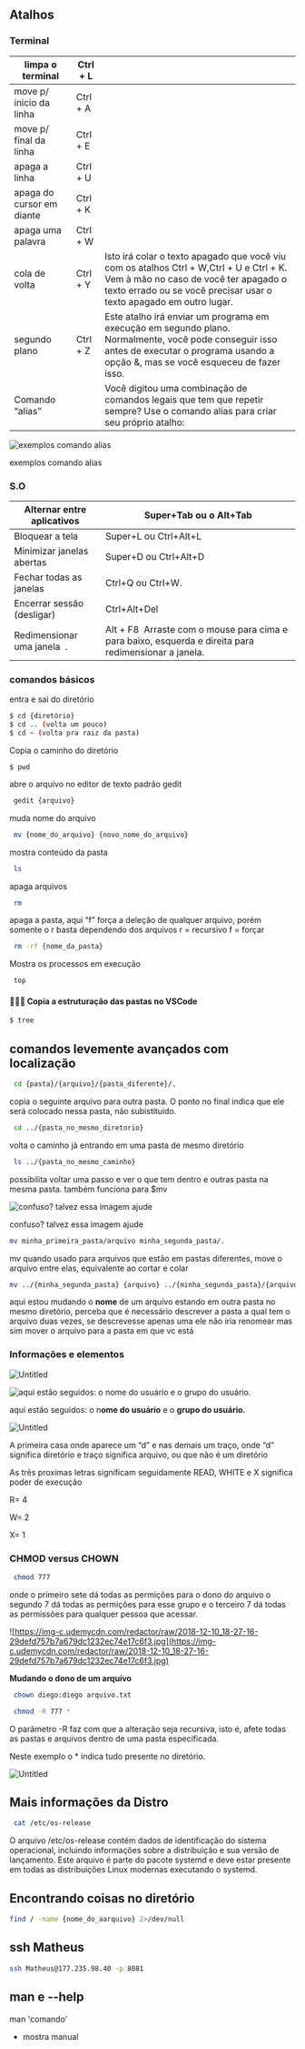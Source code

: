 ## Atalhos

### Terminal

| limpa o terminal          | Ctrl + L |                                                                                                                                                                                                        |
| ------------------------- | -------- | ------------------------------------------------------------------------------------------------------------------------------------------------------------------------------------------------------ |
| move p/ inicio da linha   | Ctrl + A |                                                                                                                                                                                                        |
| move p/ final da linha    | Ctrl + E |                                                                                                                                                                                                        |
| apaga a linha             | Ctrl + U |                                                                                                                                                                                                        |
| apaga do cursor em diante | Ctrl + K |                                                                                                                                                                                                        |
| apaga uma palavra         | Ctrl + W |                                                                                                                                                                                                        |
| cola de volta             | Ctrl + Y | Isto irá colar o texto apagado que você viu com os atalhos Ctrl + W,Ctrl + U e Ctrl + K. Vem à mão no caso de você ter apagado o texto errado ou se você precisar usar o texto apagado em outro lugar. |
| segundo plano             | Ctrl + Z | Este atalho irá enviar um programa em execução em segundo plano. Normalmente, você pode conseguir isso antes de executar o programa usando a opção &, mas se você esqueceu de fazer isso.              |
| Comando “alias”           |          | Você digitou uma combinação de comandos legais que tem que repetir sempre? Use o comando alias para criar seu próprio atalho:                                                                          |

![exemplos comando alias](TI/Vida%20de%20T%20I/Básico%20do%20Linux/Untitled.png)

exemplos comando alias

### S.O

| Alternar entre aplicativos | Super+Tab ou o Alt+Tab |
| --- | --- |
| Bloquear a tela | Super+L ou Ctrl+Alt+L |
| Minimizar janelas abertas | Super+D ou Ctrl+Alt+D |
| Fechar todas as janelas | Ctrl+Q ou Ctrl+W. |
| Encerrar sessão (desligar) | Ctrl+Alt+Del |
| Redimensionar uma janela  . | Alt + F8  Arraste com o mouse para cima e para baixo, esquerda e direita para redimensionar a janela. |

### comandos básicos

entra e sai do diretório
```bash
$ cd {diretório}
$ cd .. (volta um pouco)
$ cd ~ (volta pra raiz da pasta)
```

Copia o caminho do diretório
```
$ pwd
```

abre o arquivo no editor de texto padrão gedit
```bash
 gedit {arquivo} 
```

muda nome do arquivo
```bash
 mv {nome_do_arquivo} {novo_nome_do_arquivo}
```

mostra conteúdo da pasta 
```bash
 ls
```


apaga arquivos
```bash
 rm
```

apaga a pasta, aqui “f” força a deleção de qualquer arquivo, porém somente o r basta dependendo dos arquivos r = recursivo f = forçar
```bash
 rm -rf {nome_da_pasta}
```

Mostra os processos em execução
```bash
 top
```

####  👩🏻‍💻 Copia a estruturação das pastas no VSCode
```bash
$ tree
```


## comandos levemente avançados com localização

```bash
 cd {pasta}/{arquivo}/{pasta_diferente}/. 
```

 copia o seguinte arquivo para outra pasta. O ponto no final indica que ele será colocado nessa pasta, não subistituido.

```bash
 cd ../{pasta_no_mesmo_diretorio}
```

volta o caminho já entrando em uma pasta de mesmo diretório 

```bash
 ls ../{pasta_no_mesmo_caminho}
```

possibilita voltar uma passo e ver o que tem dentro e outras pasta na mesma pasta. também funciona para $mv

![confuso? talvez essa imagem ajude](TI/Vida%20de%20T%20I/Básico%20do%20Linux/Untitled%201.png)

confuso? talvez essa imagem ajude

```bash
mv minha_primeira_pasta/arquivo minha_segunda_pasta/.
```

mv quando usado para arquivos que estão em pastas diferentes, move o arquivo entre elas, equivalente ao cortar e colar

```bash
mv ../{minha_segunda_pasta} {arquivo} ../{minha_segunda_pasta}/{arquivo_será_renomeado}
```

aqui estou mudando o **nome** de um arquivo estando em outra pasta no mesmo diretório, perceba que é necessário descrever a pasta a qual tem o arquivo duas vezes, se descrevesse apenas uma ele não iria renomear mas sim mover o arquivo para a pasta em que vc está

### Informações e elementos

![Untitled](TI/Vida%20de%20T%20I/Básico%20do%20Linux/Untitled%202.png)

![aqui estão seguidos: o n**ome do usuário** e o **grupo do usuário.**](TI/Vida%20de%20T%20I/Básico%20do%20Linux/Untitled%203.png)

aqui estão seguidos: o n**ome do usuário** e o **grupo do usuário.**

![Untitled](TI/Vida%20de%20T%20I/Básico%20do%20Linux/Untitled%204.png)

A primeira casa onde aparece um “d” e nas demais um traço, onde “d” significa diretório e traço significa arquivo, ou que não é um diretório

As três proximas letras significam seguidamente READ, WHITE e X significa poder de execução

R= 4

W= 2

X= 1

### CHMOD versus CHOWN

```bash
 chmod 777
```

onde o primeiro sete dá todas as permições para o dono do arquivo o segundo 7 dá todas as permições para esse  grupo e o terceiro 7 dá todas as permissões para qualquer pessoa que acessar.

![https://img-c.udemycdn.com/redactor/raw/2018-12-10_18-27-16-29defd757b7a679dc1232ec74e17c6f3.jpg](https://img-c.udemycdn.com/redactor/raw/2018-12-10_18-27-16-29defd757b7a679dc1232ec74e17c6f3.jpg)

**Mudando o dono de um arquivo**

```bash
 chown diego:diego arquivo.txt

 chmod -R 777 *
```

O parâmetro -R faz com que a alteração seja recursiva, isto é, afete 
todas as pastas e arquivos dentro de uma pasta especificada.

Neste exemplo o * indica tudo presente no diretório.

![Untitled](TI/Vida%20de%20T%20I/Básico%20do%20Linux/Untitled%205.png)

## Mais informações da Distro

```bash
 cat /etc/os-release
```

O arquivo /etc/os-release contém dados de identificação do sistema operacional, incluindo informações sobre a distribuição e sua versão de lançamento. Este arquivo é parte do pacote systemd e deve estar presente em todas as distribuições Linux modernas executando o systemd.

## Encontrando coisas no diretório

```bash
find / -name {nome_do_aarquivo} 2>/dev/null
```


## ssh Matheus

```bash
ssh Matheus@177.235.98.40 -p 8081
```


## man e --help


man 'comando' 
- mostra manual


